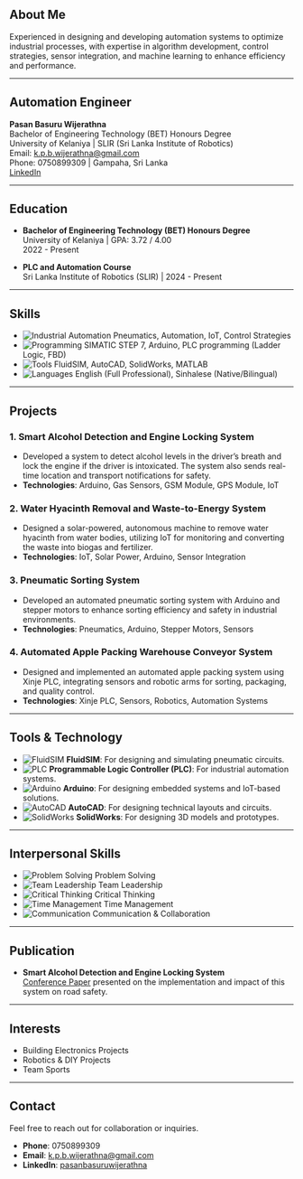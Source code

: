 ## About Me
Experienced in designing and developing automation systems to optimize industrial processes, with expertise in algorithm development, control strategies, sensor integration, and machine learning to enhance efficiency and performance.

---

## Automation Engineer
**Pasan Basuru Wijerathna**  
Bachelor of Engineering Technology (BET) Honours Degree  
University of Kelaniya | SLIR (Sri Lanka Institute of Robotics)  
Email: [k.p.b.wijerathna@gmail.com](mailto:k.p.b.wijerathna@gmail.com)  
Phone: 0750899309 | Gampaha, Sri Lanka  
[LinkedIn](https://www.linkedin.com/in/pasanbasuruwijerathna)

---

## Education

- **Bachelor of Engineering Technology (BET) Honours Degree**  
  University of Kelaniya | GPA: 3.72 / 4.00  
  2022 - Present

- **PLC and Automation Course**  
  Sri Lanka Institute of Robotics (SLIR) | 2024 - Present

---

## Skills

- ![Industrial Automation](https://img.shields.io/badge/Industrial_Automation-FF5733?style=flat&logo=autodesk) Pneumatics, Automation, IoT, Control Strategies  
- ![Programming](https://img.shields.io/badge/Programming-00979D?style=flat&logo=python) SIMATIC STEP 7, Arduino, PLC programming (Ladder Logic, FBD)  
- ![Tools](https://img.shields.io/badge/Tools-3E8A5D?style=flat&logo=github) FluidSIM, AutoCAD, SolidWorks, MATLAB  
- ![Languages](https://img.shields.io/badge/Languages-0000F0?style=flat&logo=googletranslate) English (Full Professional), Sinhalese (Native/Bilingual)

---

## Projects

### 1. **Smart Alcohol Detection and Engine Locking System**
   - Developed a system to detect alcohol levels in the driver’s breath and lock the engine if the driver is intoxicated. The system also sends real-time location and transport notifications for safety.
   - **Technologies**: Arduino, Gas Sensors, GSM Module, GPS Module, IoT

### 2. **Water Hyacinth Removal and Waste-to-Energy System**
   - Designed a solar-powered, autonomous machine to remove water hyacinth from water bodies, utilizing IoT for monitoring and converting the waste into biogas and fertilizer.
   - **Technologies**: IoT, Solar Power, Arduino, Sensor Integration

### 3. **Pneumatic Sorting System**
   - Developed an automated pneumatic sorting system with Arduino and stepper motors to enhance sorting efficiency and safety in industrial environments.
   - **Technologies**: Pneumatics, Arduino, Stepper Motors, Sensors

### 4. **Automated Apple Packing Warehouse Conveyor System**
   - Designed and implemented an automated apple packing system using Xinje PLC, integrating sensors and robotic arms for sorting, packaging, and quality control.
   - **Technologies**: Xinje PLC, Sensors, Robotics, Automation Systems

---

## Tools & Technology

- ![FluidSIM](https://img.shields.io/badge/FluidSIM-FF5733?style=flat&logo=appveyor) **FluidSIM**: For designing and simulating pneumatic circuits.  
- ![PLC](https://img.shields.io/badge/PLC-008C4A?style=flat&logo=Microsoft) **Programmable Logic Controller (PLC)**: For industrial automation systems.  
- ![Arduino](https://img.shields.io/badge/Arduino-00979D?style=flat&logo=Arduino) **Arduino**: For designing embedded systems and IoT-based solutions.  
- ![AutoCAD](https://img.shields.io/badge/AutoCAD-0000F0?style=flat&logo=autocad) **AutoCAD**: For designing technical layouts and circuits.  
- ![SolidWorks](https://img.shields.io/badge/SolidWorks-3E8A5D?style=flat&logo=solidworks) **SolidWorks**: For designing 3D models and prototypes.

---

## Interpersonal Skills

- ![Problem Solving](https://img.shields.io/badge/Problem_Solving-5A5A5A?style=flat&logo=brain) Problem Solving  
- ![Team Leadership](https://img.shields.io/badge/Team_Leadership-5A5A5A?style=flat&logo=users) Team Leadership  
- ![Critical Thinking](https://img.shields.io/badge/Critical_Thinking-5A5A5A?style=flat&logo=comment-dots) Critical Thinking  
- ![Time Management](https://img.shields.io/badge/Time_Management-5A5A5A?style=flat&logo=clock) Time Management  
- ![Communication](https://img.shields.io/badge/Communication-5A5A5A?style=flat&logo=speech-bubble) Communication & Collaboration

---

## Publication

- **Smart Alcohol Detection and Engine Locking System**  
  [Conference Paper](https://www.researchgate.net/publication/388314838_Smart_Alcohol_Detection_and_Engine_Locking_System) presented on the implementation and impact of this system on road safety.

---

## Interests

- Building Electronics Projects  
- Robotics & DIY Projects  
- Team Sports

---

## Contact

Feel free to reach out for collaboration or inquiries.

- **Phone**: 0750899309  
- **Email**: [k.p.b.wijerathna@gmail.com](mailto:k.p.b.wijerathna@gmail.com)  
- **LinkedIn**: [pasanbasuruwijerathna](https://www.linkedin.com/in/pasanbasuruwijerathna)  
